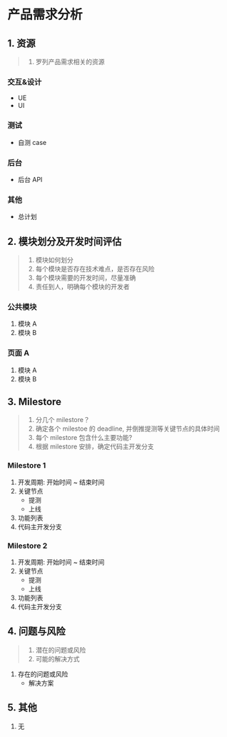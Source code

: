 # 产品需求分析

## 1. 资源

> 1. 罗列产品需求相关的资源

### 交互&设计

-   UE
-   UI

### 测试

-   自测 case

### 后台

-   后台 API

### 其他

-   总计划

## 2. 模块划分及开发时间评估

> 1. 模块如何划分
> 1. 每个模块是否存在技术难点，是否存在风险
> 1. 每个模块需要的开发时间，尽量准确
> 1. 责任到人，明确每个模块的开发者

### 公共模块

1. 模块 A
1. 模块 B

### 页面 A

1. 模块 A
1. 模块 B

## 3. Milestore

> 1. 分几个 milestore？
> 1. 确定各个 milestoe 的 deadline, 并倒推提测等关键节点的具体时间
> 1. 每个 milestore 包含什么主要功能?
> 1. 根据 milestore 安排，确定代码主开发分支

### Milestore 1

1. 开发周期: 开始时间 ~ 结束时间
1. 关键节点
    - 提测
    - 上线
1. 功能列表
1. 代码主开发分支

### Milestore 2

1. 开发周期: 开始时间 ~ 结束时间
1. 关键节点
    - 提测
    - 上线
1. 功能列表
1. 代码主开发分支

## 4. 问题与风险

> 1. 潜在的问题或风险
> 1. 可能的解决方式

1.  存在的问题或风险
    -   解决方案

## 5. 其他

1. 无
